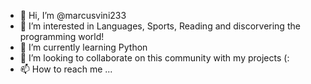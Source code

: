 - 👋 Hi, I’m @marcusvini233
- 👀 I’m interested in Languages, Sports, Reading and discorvering the programming world!
- 🌱 I’m currently learning Python
- 💞️ I’m looking to collaborate on this community with my projects (:
- 📫 How to reach me ...

<!---
marcusvini233/marcusvini233 is a ✨ special ✨ repository because its `README.md` (this file) appears on your GitHub profile.
You can click the Preview link to take a look at your changes.
--->
